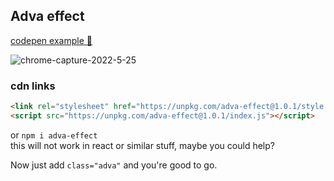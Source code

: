 ## Adva effect

[codepen example :link:](https://codepen.io/yishay666/pen/oNERKEM)

![chrome-capture-2022-5-25](https://user-images.githubusercontent.com/50710472/175789748-8e1009b8-b5d2-4a49-8771-4f4a03e12e25.gif)


### cdn links
```html
<link rel="stylesheet" href="https://unpkg.com/adva-effect@1.0.1/style.css" />
<script src="https://unpkg.com/adva-effect@1.0.1/index.js"></script>
```

or `npm i adva-effect`<br/>
this will not work in react or similar stuff, maybe you could help?

Now just add `class="adva"` and you're good to go.
